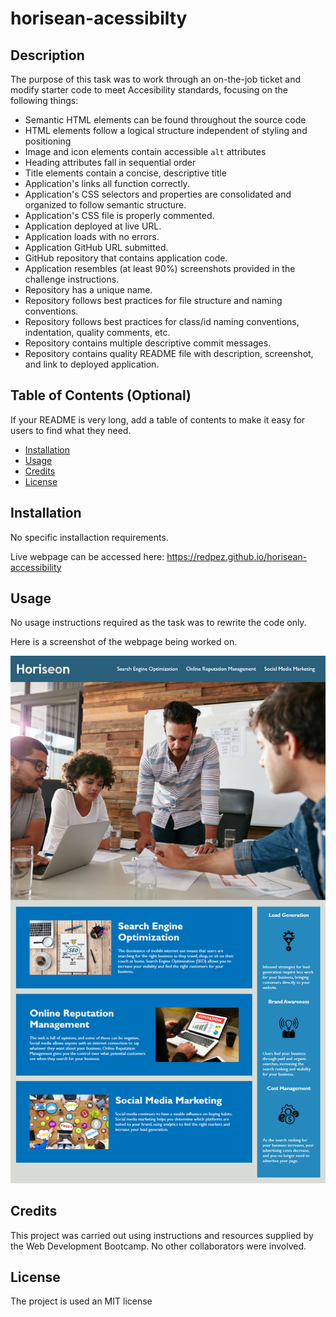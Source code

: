 # horisean-acessibilty

## Description

The purpose of this task was to work through an on-the-job ticket and modify starter code to meet Accesibility standards, focusing on the following things:

- Semantic HTML elements can be found throughout the source code
- HTML elements follow a logical structure independent of styling and positioning
- Image and icon elements contain accessible `alt` attributes
- Heading attributes fall in sequential order
- Title elements contain a concise, descriptive title
- Application's links all function correctly.
- Application's CSS selectors and properties are consolidated and organized to follow semantic structure.
- Application's CSS file is properly commented.
- Application deployed at live URL.
- Application loads with no errors.
- Application GitHub URL submitted.
- GitHub repository that contains application code.
- Application resembles (at least 90%) screenshots provided in the challenge instructions.
- Repository has a unique name.
- Repository follows best practices for file structure and naming conventions.
- Repository follows best practices for class/id naming conventions, indentation, quality comments, etc.
- Repository contains multiple descriptive commit messages.
- Repository contains quality README file with description, screenshot, and link to deployed application.

## Table of Contents (Optional)

If your README is very long, add a table of contents to make it easy for users to find what they need.

- [Installation](#installation)
- [Usage](#usage)
- [Credits](#credits)
- [License](#license)

## Installation

No specific installaction requirements.

Live webpage can be accessed here: https://redpez.github.io/horisean-accessibility

## Usage

No usage instructions required as the task was to rewrite the code only.

Here is a screenshot of the webpage being worked on.

<img src="/assets/images/01-html-css-git-challenge-demo.png" alt="Horiseon Website">

## Credits

This project was carried out using instructions and resources supplied by the Web Development Bootcamp.
No other collaborators were involved.

## License

The project is used an MIT license
